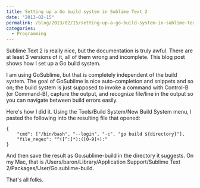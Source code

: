 ```yaml
---
title: Setting up a Go build system in Sublime Text 2
date: "2013-02-15"
permalink: /blog/2013/02/15/setting-up-a-go-build-system-in-sublime-text-2/
categories:
  - Programming
---
```

Sublime Text 2 is really nice, but the documentation is truly awful. There are at least 3 versions of it, all of them wrong and incomplete. This blog post shows how I set up a Go build system.

I am using GoSublime, but that is completely independent of the build system. The goal of GoSublime is nice auto-completion and snippets and so on; the build system is just supposed to invoke a command with Control-B (or Command-B), capture the output, and recognize file/line in the output so you can navigate between build errors easily.

Here's how I did it. Using the Tools/Build System/New Build System menu, I pasted the following into the resulting file that opened:

    {
    	"cmd": ["/bin/bash", "--login", "-c", "go build ${directory}"],
    	"file_regex": "^([^:]*):([0-9]+):"
    }
    

And then save the result as Go.sublime-build in the directory it suggests. On my Mac, that is /Users/baron/Library/Application Support/Sublime Text 2/Packages/User/Go.sublime-build.

That's all folks.
